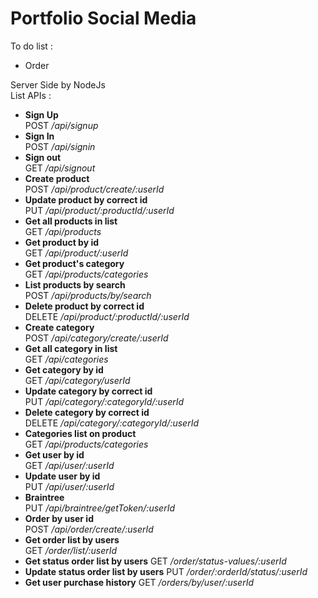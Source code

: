 # Portfolio Social Media  
To do list :  
- Order

Server Side by NodeJs  
List APIs :
- **Sign Up**  
POST */api/signup*
- **Sign In**  
POST */api/signin*
- **Sign out**  
GET */api/signout*
- **Create product**  
POST */api/product/create/:userId*
- **Update product by correct id**  
PUT */api/product/:productId/:userId*
- **Get all products in list**  
GET */api/products*
- **Get product by id**  
GET */api/product/:userId*
- **Get product's category**  
GET */api/products/categories*
- **List products by search**  
POST */api/products/by/search*
- **Delete product by correct id**  
DELETE */api/product/:productId/:userId*
- **Create category**  
POST */api/category/create/:userId*
- **Get all category in list**  
GET */api/categories*
- **Get category by id**  
GET */api/category/userId*
- **Update category by correct id**  
PUT */api/category/:categoryId/:userId*
- **Delete category by correct id**  
DELETE */api/category/:categoryId/:userId*
- **Categories list on product**  
GET */api/products/categories*
- **Get user by id**  
GET */api/user/:userId*
- **Update user by id**  
PUT */api/user/:userId*
- **Braintree**  
PUT */api/braintree/getToken/:userId*
- **Order by user id**  
POST */api/order/create/:userId*
- **Get order list by users**  
GET */order/list/:userId*
- **Get status order list by users** 
GET */order/status-values/:userId*
- **Update status order list by users** 
PUT */order/:orderId/status/:userId*
- **Get user purchase history** 
GET */orders/by/user/:userId*